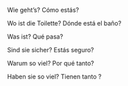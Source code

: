 Wie geht’s?
Cómo estás?

Wo ist die Toilette?
Dónde está el baño?

Was ist?
Qué pasa?

Sind sie sicher?
Estás seguro?

Warum so viel?
Por qué tanto?

Haben sie so viel?
Tienen tanto ?
